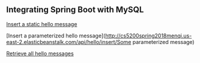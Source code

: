 
## Integrating Spring Boot with MySQL

[Insert a static hello message](http://cs5200spring2018menqi.us-east-2.elasticbeanstalk.com/api/hello/insert)

[Insert a parameterized hello message](http://cs5200spring2018menqi.us-east-2.elasticbeanstalk.com/api/hello/insert/Some parameterized message)

[Retrieve all hello messages](http://cs5200spring2018menqi.us-east-2.elasticbeanstalk.com/api/hello/select/all)